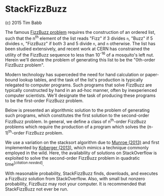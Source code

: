 StackFizzBuzz
=============
(c) 2015 Tim Babb

The famous [FizzBuzz problem](https://en.wikipedia.org/wiki/Fizz_buzz#Programming_interviews) requires the construction of an ordered list, such that the n<sup>th</sup> element of the list reads "Fizz" if 3 divides `n`, "Buzz" if 5 divides `n`, "FizzBuzz" if both 3 and 5 divide `n`, and `n` otherwise. The list has been studied extensively, and recent work at CERN has constrained the utility of the FizzBuzz sequence to less than 10<sup>-16</sup> of a mosquito's left nut. Herein we'll denote the problem of generating this list to be the "0th-order FizzBuzz problem".

Modern technology has superceded the need for hand calculation or paper-bound lookup tables, and the task of the list's production is typically relegated to computer programs. Such programs that solve FizzBuzz are typically constructed by hand in an ad-hoc manner, often by inexperienced computer scientists. We'll designate the task of producing these programs to be the first-order FizzBuzz problem.

Below is presented an algorithmic solution to the problem of generating such programs, which constitutes the first solution to the second-order FizzBuzz problem. In general, we define a class of n<sup>th</sup>-order FizzBuzz problems which require the production of a program which solves the (n-1)<sup>th</sup>-order FizzBuzz problem.

We use a variation on the stacksort algorithm due to [Munroe (2013)](https://xkcd.com/1185/) and first implemented by [Koberger (2013)](https://gkoberger.github.io/stacksort/), which mimics a technique commonly employed in the wild. Here, the availability of solutions on StackOverflow is exploited to solve the second-order FizzBuzz problem in quadratic time<sup>[*citation needed*]</sup>.

With reasonable probability, StackFizzBuzz finds, downloads, and executes a FizzBuzz solution from StackOverflow. Also, with small but nonzero probability, FizzBuzz may root your computer. It is recommended that StackFizzBuzz not ever be run.
